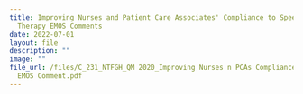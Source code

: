 ```yaml
---
title: Improving Nurses and Patient Care Associates' Compliance to Speech
  Therapy EMOS Comments
date: 2022-07-01
layout: file
description: ""
image: ""
file_url: /files/C_231_NTFGH_QM 2020_Improving Nurses n PCAs Compliance to ST
  EMOS Comment.pdf
---
```

